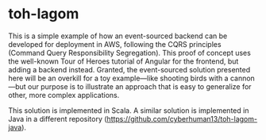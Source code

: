 # toh-lagom

This is a simple example of how an event-sourced backend can be developed for deployment in AWS, following the CQRS principles
(Command Query Responsibility Segregation). This proof of concept uses the well-known Tour of Heroes tutorial of Angular for the frontend,
but adding a backend instead. Granted, the event-sourced solution presented here will be an overkill for a toy example—like shooting birds
with a cannon—but our purpose is to illustrate an approach that is easy to generalize for other, more complex applications.

This solution is implemented in Scala. A similar solution is implemented in Java in a different repository (https://github.com/cyberhuman13/toh-lagom-java).
